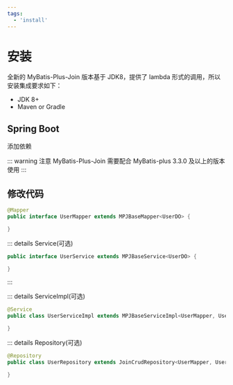 ```yaml
---
tags:
  - 'install'
---
```


# 安装

全新的 MyBatis-Plus-Join 版本基于 JDK8，提供了 lambda 形式的调用，所以安装集成要求如下：

* JDK 8+
* Maven or Gradle

## Spring Boot

添加依赖

<!--@include: ../../component/version.md-->

::: warning 注意
MyBatis-Plus-Join 需要配合 MyBatis-plus 3.3.0 及以上的版本使用 
:::


## 修改代码

```java
@Mapper
public interface UserMapper extends MPJBaseMapper<UserDO> {

}
```

::: details Service(可选)
```java
public interface UserService extends MPJBaseService<UserDO> {

}
```
:::

::: details ServiceImpl(可选)
```java
@Service
public class UserServiceImpl extends MPJBaseServiceImpl<UserMapper, UserDO> implements UserService {

}
```

::: details Repository(可选) <Badge type="tip" text="MPJ 1.5.2+" /> <Badge type="tip" text="MP 3.5.9+" />
```java
@Repository
public class UserRepository extends JoinCrudRepository<UserMapper, UserDO>  {

}
```
